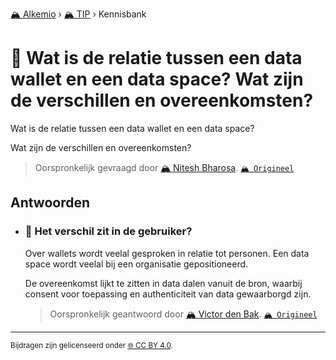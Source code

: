 [🏔️ Alkemio](https://welcome.alkem.io/) › [🏔️ TIP](https://alkem.io/tip/dashboard) › Kennisbank
# 📄 Wat is de relatie tussen een data wallet en een data space? Wat zijn de verschillen en overeenkomsten?
Wat is de relatie tussen een data wallet en een data space?

Wat zijn de verschillen en overeenkomsten?
> Oorspronkelijk gevraagd door [🏔️ Nitesh Bharosa](https://alkem.io/user/nitesh-bharosa-5829). [`🏔️ Origineel`](https://alkem.io/tip/collaboration/watisderelatietu-747)

## Antwoorden
- ### <a id="hetverschilzitin-1832"></a> 📌 Het verschil zit in de gebruiker?
  Over wallets wordt veelal gesproken in relatie tot personen. Een data space wordt veelal bij een organisatie gepositioneerd.
  
  De overeenkomst lijkt te zitten in data dalen vanuit de bron, waarbij consent voor toepassing en authenticiteit van data gewaarborgd zijn.

  
  > Oorspronkelijk geantwoord door [🏔️ Victor den Bak](https://alkem.io/tip/collaboration/watisderelatietu-747/posts/hetverschilzitin-1832). [`🏔️ Origineel`](https://alkem.io/tip/collaboration/watisderelatietu-747/posts/hetverschilzitin-1832)

* * *
<small>Bijdragen zijn gelicenseerd onder [🌐 CC BY 4.0](https://creativecommons.org/licenses/by/4.0/deed.nl).</small>
